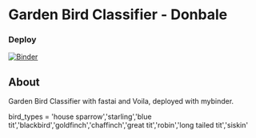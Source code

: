 # Garden Bird Classifier - Donbale

### Deploy
[![Binder](https://mybinder.org/badge_logo.svg)](https://mybinder.org/v2/gh/donbale/garden-bird-classifier/master?urlpath=%2Fvoila%2Frender%2Fgarden-bird-classifier.ipynb)

## About
Garden Bird Classifier with fastai and Voila, deployed with mybinder.

bird_types = 'house sparrow','starling','blue tit','blackbird','goldfinch','chaffinch','great tit','robin','long tailed tit','siskin'

